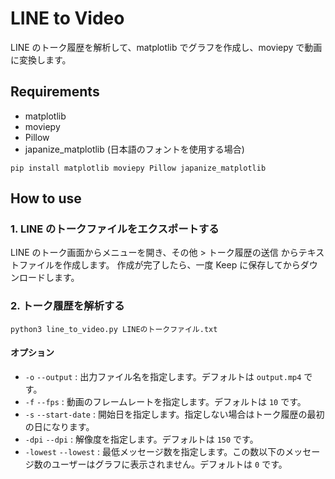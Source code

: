 # LINE to Video

LINE のトーク履歴を解析して、matplotlib でグラフを作成し、moviepy で動画に変換します。

## Requirements

- matplotlib
- moviepy
- Pillow
- japanize_matplotlib (日本語のフォントを使用する場合)

```
pip install matplotlib moviepy Pillow japanize_matplotlib
```

## How to use

### 1. LINE のトークファイルをエクスポートする

LINE のトーク画面からメニューを開き、その他 > トーク履歴の送信 からテキストファイルを作成します。
作成が完了したら、一度 Keep に保存してからダウンロードします。

### 2. トーク履歴を解析する

```
python3 line_to_video.py LINEのトークファイル.txt
```

#### オプション

- `-o` `--output` : 出力ファイル名を指定します。デフォルトは `output.mp4` です。
- `-f` `--fps` : 動画のフレームレートを指定します。デフォルトは `10` です。
- `-s` `--start-date` : 開始日を指定します。指定しない場合はトーク履歴の最初の日になります。
- `-dpi` `--dpi` : 解像度を指定します。デフォルトは `150` です。
- `-lowest` `--lowest` : 最低メッセージ数を指定します。この数以下のメッセージ数のユーザーはグラフに表示されません。デフォルトは `0` です。
